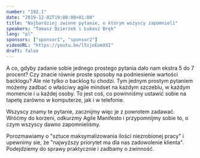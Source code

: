 ```yaml
---
number: "192.1"
date: "2019-12-02T19:00:00+01:00"
title: "Najbardziej zwinne pytanie, o którym wszyscy zapomnieli"
speakers: "Tomasz Dzierżek i Łukasz Bręk"
lang: "pl"
sponsors: ["sponsor1", "sponsor2"]
videoURL: "https://youtu.be/l5ijoEomXXI"
draft: false
---
```


A co, gdyby zadanie sobie jednego prostego pytania dało nam ekstra 5 do 7 procent? Czy znacie równie proste sposoby na podniesienie wartości backlogu? Ale nie tylko o backlog tu chodzi. Tym jednym prostym pytaniem możemy zadbać o właściwy agile mindset na każdym szczeblu, w każdym momencie i u każdej osoby. To jest coś, co powinniśmy ustawić sobie na tapetę zarówno w komputerze, jak i w telefonie. 

Wszyscy znamy te pytanie, zacznijmy więc je z powrotem zadawać. Wróćmy do korzeni, odkurzmy Agile Manifesto i przypomnijmy sobie to, o czym wszyscy dawno zapomnieliśmy.

Porozmawiamy o "sztuce maksymalizowania ilości niezrobionej pracy" i upewnimy sie, że "najwyższy priorytet ma dla nas zadowolenie klienta". Podejdziemy do sprawy praktycznie i zadbamy o zwinność.